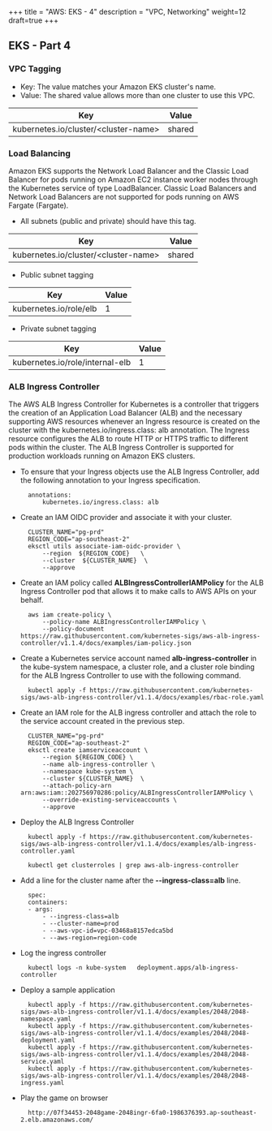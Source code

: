 +++
title = "AWS: EKS - 4"
description = "VPC, Networking"
weight=12
draft=true
+++


## EKS - Part 4

### VPC Tagging

* Key: The <cluster-name> value matches your Amazon EKS cluster's name.
* Value: The shared value allows more than one cluster to use this VPC.

Key	| Value
---|----
kubernetes.io/cluster/\<cluster-name\>| shared



### Load Balancing

Amazon EKS supports the Network Load Balancer and the Classic Load Balancer for pods running on Amazon EC2 instance worker nodes through the Kubernetes service of type LoadBalancer. Classic Load Balancers and Network Load Balancers are not supported for pods running on AWS Fargate (Fargate).

* All subnets (public and private) should have this tag.

Key	| Value
---|----
kubernetes.io/cluster/\<cluster-name\>| shared




* Public subnet tagging

Key	| Value
---|----
kubernetes.io/role/elb| 1

* Private subnet tagging


Key	| Value
---|----
kubernetes.io/role/internal-elb| 1



### ALB Ingress Controller


The AWS ALB Ingress Controller for Kubernetes is a controller that triggers the creation of an Application Load Balancer (ALB) and the necessary supporting AWS resources whenever an Ingress resource is created on the cluster with the kubernetes.io/ingress.class: alb annotation. The Ingress resource configures the ALB to route HTTP or HTTPS traffic to different pods within the cluster. The ALB Ingress Controller is supported for production workloads running on Amazon EKS clusters.


* To ensure that your Ingress objects use the ALB Ingress Controller, add the following annotation to your Ingress specification. 

        annotations:
            kubernetes.io/ingress.class: alb


* Create an IAM OIDC provider and associate it with your cluster. 

        
        CLUSTER_NAME="pg-prd"
        REGION_CODE="ap-southeast-2"
        eksctl utils associate-iam-oidc-provider \
            --region  ${REGION_CODE}   \
            --cluster  ${CLUSTER_NAME}  \
            --approve

* Create an IAM policy called __ALBIngressControllerIAMPolicy__ for the ALB Ingress Controller pod that allows it to make calls to AWS APIs on your behalf. 

        aws iam create-policy \
            --policy-name ALBIngressControllerIAMPolicy \
            --policy-document https://raw.githubusercontent.com/kubernetes-sigs/aws-alb-ingress-controller/v1.1.4/docs/examples/iam-policy.json


* Create a Kubernetes service account named __alb-ingress-controller__ in the kube-system namespace, a cluster role, and a cluster role binding for the ALB Ingress Controller to use with the following command.

        kubectl apply -f https://raw.githubusercontent.com/kubernetes-sigs/aws-alb-ingress-controller/v1.1.4/docs/examples/rbac-role.yaml

* Create an IAM role for the ALB ingress controller and attach the role to the service account created in the previous step. 


        CLUSTER_NAME="pg-prd"
        REGION_CODE="ap-southeast-2"
        eksctl create iamserviceaccount \
            --region ${REGION_CODE} \
            --name alb-ingress-controller \
            --namespace kube-system \
            --cluster ${CLUSTER_NAME}  \
            --attach-policy-arn arn:aws:iam::202756970286:policy/ALBIngressControllerIAMPolicy \
            --override-existing-serviceaccounts \
            --approve



* Deploy the ALB Ingress Controller 
  
        kubectl apply -f https://raw.githubusercontent.com/kubernetes-sigs/aws-alb-ingress-controller/v1.1.4/docs/examples/alb-ingress-controller.yaml

        kubectl get clusterroles | grep aws-alb-ingress-controller

* Add a line for the cluster name after the __--ingress-class=alb__ line.
  
        spec:
        containers:
        - args:
            - --ingress-class=alb
            - --cluster-name=prod
            - --aws-vpc-id=vpc-03468a8157edca5bd
            - --aws-region=region-code


* Log the ingress controller

        kubectl logs -n kube-system   deployment.apps/alb-ingress-controller

* Deploy a sample application

        kubectl apply -f https://raw.githubusercontent.com/kubernetes-sigs/aws-alb-ingress-controller/v1.1.4/docs/examples/2048/2048-namespace.yaml
        kubectl apply -f https://raw.githubusercontent.com/kubernetes-sigs/aws-alb-ingress-controller/v1.1.4/docs/examples/2048/2048-deployment.yaml
        kubectl apply -f https://raw.githubusercontent.com/kubernetes-sigs/aws-alb-ingress-controller/v1.1.4/docs/examples/2048/2048-service.yaml
        kubectl apply -f https://raw.githubusercontent.com/kubernetes-sigs/aws-alb-ingress-controller/v1.1.4/docs/examples/2048/2048-ingress.yaml


* Play the game on browser

        http://07f34453-2048game-2048ingr-6fa0-1986376393.ap-southeast-2.elb.amazonaws.com/
